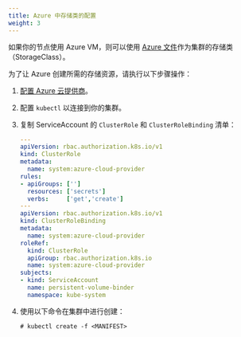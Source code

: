```yaml
---
title: Azure 中存储类的配置
weight: 3
---
```


如果你的节点使用 Azure VM，则可以使用 [Azure 文件](https://docs.microsoft.com/en-us/azure/aks/azure-files-dynamic-pv)作为集群的存储类（StorageClass）。

为了让 Azure 创建所需的存储资源，请执行以下步骤操作：

1. [配置 Azure 云提供商](../set-up-cloud-providers/other-cloud-providers/azure.md)。
1. 配置 `kubectl` 以连接到你的集群。
1. 复制 ServiceAccount 的 `ClusterRole` 和 `ClusterRoleBinding` 清单：
   ```yml
   ---
   apiVersion: rbac.authorization.k8s.io/v1
   kind: ClusterRole
   metadata:
     name: system:azure-cloud-provider
   rules:
   - apiGroups: ['']
     resources: ['secrets']
     verbs:     ['get','create']
   ---
   apiVersion: rbac.authorization.k8s.io/v1
   kind: ClusterRoleBinding
   metadata:
     name: system:azure-cloud-provider
   roleRef:
     kind: ClusterRole
     apiGroup: rbac.authorization.k8s.io
     name: system:azure-cloud-provider
   subjects:
   - kind: ServiceAccount
     name: persistent-volume-binder
     namespace: kube-system
   ```

1. 使用以下命令在集群中进行创建：

   ```
   # kubectl create -f <MANIFEST>
   ```
